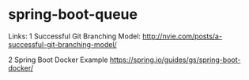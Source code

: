 # spring-boot-queue

Links:
1 Successful Git Branching Model:
http://nvie.com/posts/a-successful-git-branching-model/

2 Spring Boot Docker Example
https://spring.io/guides/gs/spring-boot-docker/
